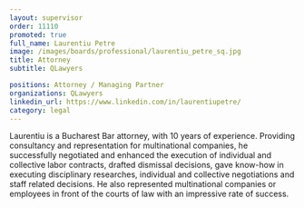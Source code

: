 ```yaml
---
layout: supervisor
order: 11110
promoted: true
full_name: Laurentiu Petre
image: /images/boards/professional/laurentiu_petre_sq.jpg
title: Attorney
subtitle: QLawyers

positions: Attorney / Managing Partner
organizations: QLawyers
linkedin_url: https://www.linkedin.com/in/laurentiupetre/
category: legal
---
```

Laurentiu is a Bucharest Bar attorney, with 10 years of experience. Providing consultancy and representation for multinational companies, he successfully negotiated and enhanced the execution of individual and collective labor contracts, drafted dismissal decisions, gave know-how in executing disciplinary researches, individual and collective negotiations and staff related decisions. He also represented multinational companies or employees in front of the courts of law with an impressive rate of success. 
